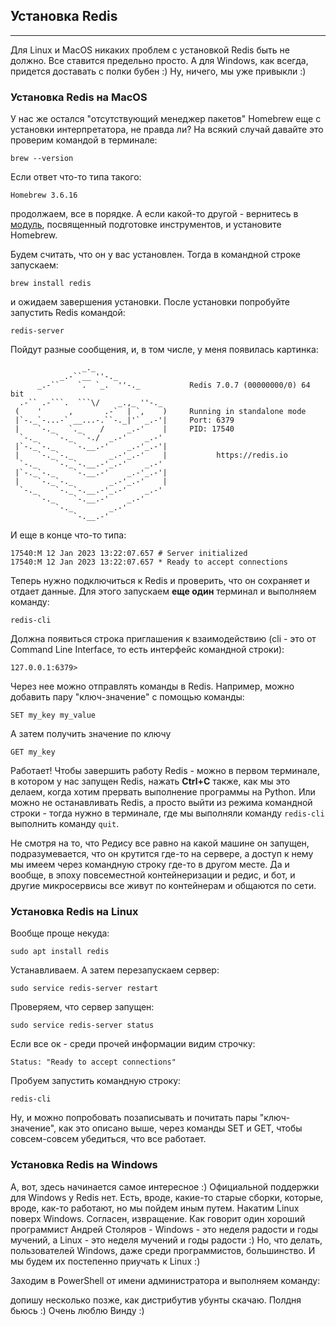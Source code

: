 ## Установка Redis
---------------

Для Linux и MacOS никаких проблем с установкой Redis быть не должно. Все ставится предельно просто. А для Windows, как всегда, придется доставать с полки бубен :) Ну, ничего, мы уже привыкли :)

### Установка Redis на MacOS

У нас же остался "отсутствующий менеджер пакетов" Homebrew еще с установки интерпретатора, не правда ли? На всякий случай давайте это проверим командой в терминале:

    brew --version

Если ответ что-то типа такого:

    Homebrew 3.6.16

продолжаем, все в порядке. А если какой-то другой - вернитесь в [модуль](https://stepik.org/lesson/759384/step/3?unit=761400), посвященный подготовке инструментов, и установите Homebrew.

Будем считать, что он у вас установлен. Тогда в командной строке запускаем:

    brew install redis

и ожидаем завершения установки. После установки попробуйте запустить Redis командой:

    redis-server

Пойдут разные сообщения, и, в том числе, у меня появилась картинка:

                    _._                                                  
               _.-``__ ''-._                                             
          _.-``    `.  `_.  ''-._           Redis 7.0.7 (00000000/0) 64 bit
      .-`` .-```.  ```\/    _.,_ ''-._                                  
     (    '      ,       .-`  | `,    )     Running in standalone mode
     |`-._`-...-` __...-.``-._|'` _.-'|     Port: 6379
     |    `-._   `._    /     _.-'    |     PID: 17540
      `-._    `-._  `-./  _.-'    _.-'                                   
     |`-._`-._    `-.__.-'    _.-'_.-'|                                  
     |    `-._`-._        _.-'_.-'    |           https://redis.io       
      `-._    `-._`-.__.-'_.-'    _.-'                                   
     |`-._`-._    `-.__.-'    _.-'_.-'|                                  
     |    `-._`-._        _.-'_.-'    |                                  
      `-._    `-._`-.__.-'_.-'    _.-'                                   
          `-._    `-.__.-'    _.-'                                       
              `-._        _.-'                                           
                  `-.__.-'                                               
    

И еще в конце что-то типа:

    17540:M 12 Jan 2023 13:22:07.657 # Server initialized
    17540:M 12 Jan 2023 13:22:07.657 * Ready to accept connections

Теперь нужно подключиться к Redis и проверить, что он сохраняет и отдает данные. Для этого запускаем **еще один** терминал и выполняем команду:

    redis-cli

Должна появиться строка приглашения к взаимодействию (cli - это от Command Line Interface, то есть интерфейс командной строки):

    127.0.0.1:6379> 

Через нее можно отправлять команды в Redis. Например, можно добавить пару "ключ-значение" с помощью команды:

    SET my_key my_value

А затем получить значение по ключу

    GET my_key

Работает! Чтобы завершить работу Redis - можно в первом терминале, в котором у нас запущен Redis, нажать **Ctrl+С** также, как мы это делаем, когда хотим прервать выполнение программы на Python. Или можно не останавливать Redis, а просто выйти из режима командной строки - тогда нужно в терминале, где мы выполняли команду `redis-cli` выполнить команду `quit`.

Не смотря на то, что Редису все равно на какой машине он запущен, подразумевается, что он крутится где-то на сервере, а доступ к нему мы имеем через командную строку где-то в другом месте. Да и вообще, в эпоху повсеместной контейнеризации и редис, и бот, и другие микросервисы все живут по контейнерам и общаются по сети.

### Установка Redis на Linux

Вообще проще некуда:

    sudo apt install redis

Устанавливаем. А затем перезапускаем сервер:

    sudo service redis-server restart

Проверяем, что сервер запущен:

    sudo service redis-server status

Если все ок - среди прочей информации видим строчку:

    Status: "Ready to accept connections"

Пробуем запустить командную строку:

    redis-cli

Ну, и можно попробовать позаписывать и почитать пары "ключ-значение", как это описано выше, через команды SET и GET, чтобы совсем-совсем убедиться, что все работает.

### Установка Redis на Windows

А, вот, здесь начинается самое интересное :) Официальной поддержки для Windows у Redis нет. Есть, вроде, какие-то старые сборки, которые, вроде, как-то работают, но мы пойдем иным путем. Накатим Linux поверх Windows. Согласен, извращение. Как говорит один хороший программист Андрей Столяров - Windows - это неделя радости и годы мучений, а Linux - это неделя мучений и годы радости :) Но, что делать, пользователей Windows, даже среди программистов, большинство. И мы будем их постепенно приучать к Linux :)

Заходим в PowerShell от имени администратора и выполняем команду:

допишу несколько позже, как дистрибутив убунты скачаю. Полдня бьюсь :) Очень люблю Винду :)